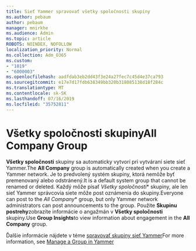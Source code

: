 ```yaml
---
title: Sieť Yammer spravovať všetky spoločnosti skupiny
ms.author: pebaum
author: pebaum
manager: mnirkhe
ms.audience: Admin
ms.topic: article
ROBOTS: NOINDEX, NOFOLLOW
localization_priority: Normal
ms.collection: Adm_O365
ms.custom:
- "1019"
- "6000003"
ms.openlocfilehash: aadfdab3eb2dd43f3e24a27fec7c45d4e37ca793
ms.sourcegitcommit: e17e7d17fdb638349bb320b318085138d18f284c
ms.translationtype: MT
ms.contentlocale: sk-SK
ms.lasthandoff: 07/16/2019
ms.locfileid: "35752811"
---
```

# <a name="all-company-group"></a><span data-ttu-id="9820d-102">Všetky spoločnosti skupiny</span><span class="sxs-lookup"><span data-stu-id="9820d-102">All Company Group</span></span>

<span data-ttu-id="9820d-103">**Všetky spoločnosti** skupiny sa automaticky vytvorí pri vytváraní siete sieť Yammer.</span><span class="sxs-lookup"><span data-stu-id="9820d-103">The **All Company** group is automatically created when you create a Yammer network.</span></span> <span data-ttu-id="9820d-104">Je to predvolený systém skupiny, ktorá nemôže byť premenovaný alebo odstránený.</span><span class="sxs-lookup"><span data-stu-id="9820d-104">It is a default system group that cannot be renamed or deleted.</span></span> <span data-ttu-id="9820d-105">Každý môže písať *Všetky spoločnosti*\* skupiny, ale len sieť Yammer správcovia siete môže post oznámenia do skupiny.</span><span class="sxs-lookup"><span data-stu-id="9820d-105">Everyone can post to the *All Company*\* group, but only Yammer network administrators can post announcements to the group.</span></span> <span data-ttu-id="9820d-106">Použite **Skupinu postrehy**zobrazíte informácie o angažmán v **Všetky spoločnosti** skupiny.</span><span class="sxs-lookup"><span data-stu-id="9820d-106">Use **Group Insights**to view information about engagement in the **All Company** group.</span></span>

<span data-ttu-id="9820d-107">Ďalšie informácie nájdete v téme [spravovať skupiny sieť Yammer](https://support.office.com/article/Manage-a-group-in-Yammer-6e05c6d6-5548-4c88-89cd-e6757a514ef2)</span><span class="sxs-lookup"><span data-stu-id="9820d-107">For more information, see [Manage a Group in Yammer](https://support.office.com/article/Manage-a-group-in-Yammer-6e05c6d6-5548-4c88-89cd-e6757a514ef2)</span></span>
